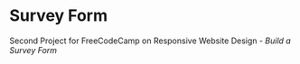 # Survey Form

Second Project for FreeCodeCamp on Responsive Website Design - <i>Build a Survey Form</i>
